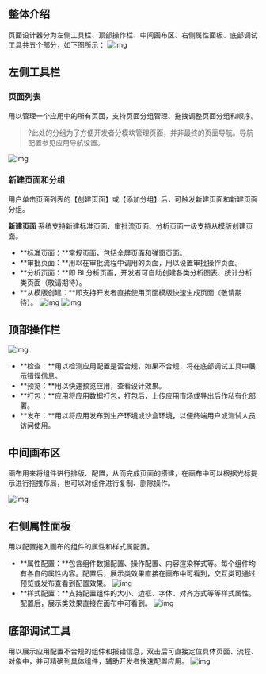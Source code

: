 
## 整体介绍
页面设计器分为左侧工具栏、顶部操作栏、中间画布区、右侧属性面板、底部调试工具共五个部分，如下图所示：
![img](https://main.qcloudimg.com/raw/6e7194547d46471b9fa46e4b04e10eb8.png)        

## 左侧工具栏
### 页面列表
用以管理一个应用中的所有页面，支持页面分组管理、拖拽调整页面分组和顺序。
>?此处的分组为了方便开发者分模块管理页面，并非最终的页面导航。导航配置参见应用导航设置。

![img](https://main.qcloudimg.com/raw/ba640cd90e4909f5ec6e20d942bf815a.png)        

### 新建页面和分组
用户单击页面列表的【创建页面】或【添加分组】后，可触发新建页面和新建页面分组。

**新建页面**
系统支持新建标准页面、审批流页面、分析页面一级支持从模版创建页面。
- **标准页面：**常规页面，包括全屏页面和弹窗页面。
- **审批页面：**用以在审批流程中调用的页面，用以设置审批操作页面。
- **分析页面：**即 BI 分析页面，开发者可自助创建各类分析图表、统计分析类页面（敬请期待）。
- **从模版创建：**即支持开发者直接使用页面模版快速生成页面（敬请期待）。
![img](https://main.qcloudimg.com/raw/e24818cf3a916b62316738b62a7fca93.png)                         ![img](https://main.qcloudimg.com/raw/be51db8dfd0f7b8a817b4f45e2e5124e.png)                         

## 顶部操作栏
![img](https://main.qcloudimg.com/raw/314ac5da57a90ded22511cb46956504b.png)        
- **检查：**用以检测应用配置是否合规，如果不合规，将在底部调试工具中展示错误信息。
- **预览：**用以快速预览应用，查看设计效果。
- **打包：**应用将应用数据打包，打包后，上传应用市场或导出后作私有化部署。
- **发布：**用以将应用发布到生产环境或沙盒环境，以便终端用户或测试人员访问使用。

## 中间画布区
画布用来将组件进行排版、配置，从而完成页面的搭建，在画布中可以根据光标提示进行拖拽布局，也可以对组件进行复制、删除操作。

![img](https://main.qcloudimg.com/raw/2cd582a3aa982accb2ebd366ab3ecfda.png)        

## 右侧属性面板
用以配置拖入画布的组件的属性和样式属配置。
- **属性配置：**包含组件数据配置、操作配置、内容渲染样式等。每个组件均有各自的属性内容。配置后，展示类效果直接在画布中可看到，交互类可通过预览或发布查看到配置效果。
![img](https://main.qcloudimg.com/raw/2e606a07769a5495ffb0537036e3f02d.png)        
- **样式配置：**支持配置组件的大小、边框、字体、对齐方式等等样式属性。配置后，展示类效果直接在画布中可看到。
![img](https://main.qcloudimg.com/raw/fa7cffe7058c1f1b2821602334067b70.png)        

## 底部调试工具
用以展示应用配置不合规的组件和报错信息，双击后可直接定位具体页面、流程、对象中，并可精确到具体组件，辅助开发者快速配置应用。
![img](https://main.qcloudimg.com/raw/208ff7f78f10c2933a8727c3e39abcc0.png)        
